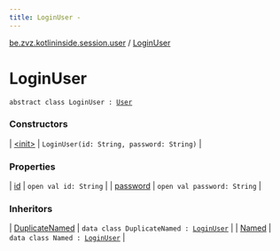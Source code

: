 ```yaml
---
title: LoginUser - 
---
```


[be.zvz.kotlininside.session.user](../index.html) / [LoginUser](./index.html)

# LoginUser

`abstract class LoginUser : `[`User`](../-user/index.html)

### Constructors

| [&lt;init&gt;](-init-.html) | `LoginUser(id: String, password: String)` |

### Properties

| [id](id.html) | `open val id: String` |
| [password](password.html) | `open val password: String` |

### Inheritors

| [DuplicateNamed](../../be.zvz.kotlininside.session.user.named/-duplicate-named/index.html) | `data class DuplicateNamed : `[`LoginUser`](./index.html) |
| [Named](../../be.zvz.kotlininside.session.user.named/-named/index.html) | `data class Named : `[`LoginUser`](./index.html) |

